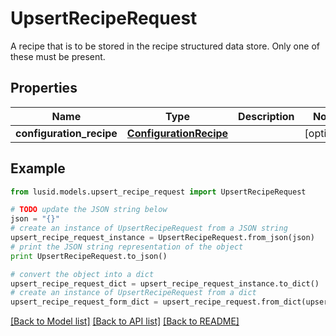 # UpsertRecipeRequest

A recipe that is to be stored in the recipe structured data store.  Only one of these must be present.

## Properties
Name | Type | Description | Notes
------------ | ------------- | ------------- | -------------
**configuration_recipe** | [**ConfigurationRecipe**](ConfigurationRecipe.md) |  | [optional] 

## Example

```python
from lusid.models.upsert_recipe_request import UpsertRecipeRequest

# TODO update the JSON string below
json = "{}"
# create an instance of UpsertRecipeRequest from a JSON string
upsert_recipe_request_instance = UpsertRecipeRequest.from_json(json)
# print the JSON string representation of the object
print UpsertRecipeRequest.to_json()

# convert the object into a dict
upsert_recipe_request_dict = upsert_recipe_request_instance.to_dict()
# create an instance of UpsertRecipeRequest from a dict
upsert_recipe_request_form_dict = upsert_recipe_request.from_dict(upsert_recipe_request_dict)
```
[[Back to Model list]](../README.md#documentation-for-models) [[Back to API list]](../README.md#documentation-for-api-endpoints) [[Back to README]](../README.md)


